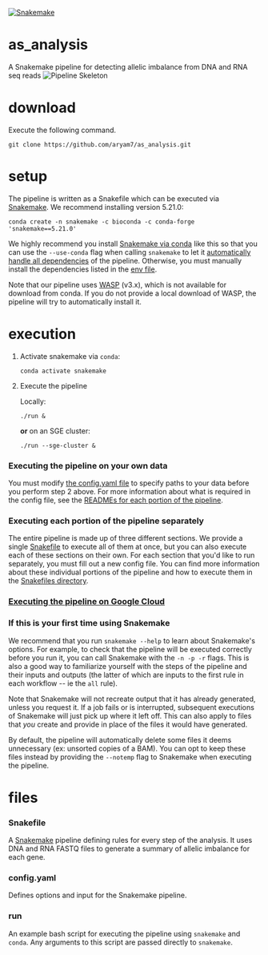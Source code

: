 [![Snakemake](https://img.shields.io/badge/snakemake-≥5.18.0-brightgreen.svg?style=flat-square)](https://snakemake.bitbucket.io)

# as_analysis
A Snakemake pipeline for detecting allelic imbalance from DNA and RNA seq reads
![Pipeline Skeleton](https://drive.google.com/uc?export=view&id=1xefUeBPLLKfFfn9vu_IY2PHUBfC8XmST)

# download
Execute the following command.
```
git clone https://github.com/aryam7/as_analysis.git
```

# setup
The pipeline is written as a Snakefile which can be executed via [Snakemake](https://snakemake.readthedocs.io). We recommend installing version 5.21.0:
```
conda create -n snakemake -c bioconda -c conda-forge 'snakemake==5.21.0'
```
We highly recommend you install [Snakemake via conda](https://snakemake.readthedocs.io/en/stable/getting_started/installation.html#installation-via-conda) like this so that you can use the `--use-conda` flag when calling `snakemake` to let it [automatically handle all dependencies](https://snakemake.readthedocs.io/en/stable/snakefiles/deployment.html#integrated-package-management) of the pipeline. Otherwise, you must manually install the dependencies listed in the [env file](envs/default.yaml).

Note that our pipeline uses [WASP](https://github.com/bmvdgeijn/WASP) (v3.x), which is not available for download from conda. If you do not provide a local download of WASP, the pipeline will try to automatically install it.

# execution
1. Activate snakemake via `conda`:
    ```
    conda activate snakemake
    ```
2. Execute the pipeline

    Locally:
    ```
    ./run &
    ```
    __or__ on an SGE cluster:
    ```
    ./run --sge-cluster &
    ```

### Executing the pipeline on your own data
You must modify [the config.yaml file](config.yaml) to specify paths to your data before you perform step 2 above. For more information about what is required in the config file, see the [READMEs for each portion of the pipeline](Snakefiles/README.md).

### Executing each portion of the pipeline separately
The entire pipeline is made up of three different sections. We provide a single [Snakefile](Snakefile) to execute all of them at once, but you can also execute each of these sections on their own. For each section that you'd like to run separately, you must fill out a new config file. You can find more information about these individual portions of the pipeline and how to execute them in the [Snakefiles directory](Snakefiles).

### [Executing the pipeline on Google Cloud](README.gcp.md)

### If this is your first time using Snakemake
We recommend that you run `snakemake --help` to learn about Snakemake's options. For example, to check that the pipeline will be executed correctly before you run it, you can call Snakemake with the `-n -p -r` flags. This is also a good way to familiarize yourself with the steps of the pipeline and their inputs and outputs (the latter of which are inputs to the first rule in each workflow -- ie the `all` rule).

Note that Snakemake will not recreate output that it has already generated, unless you request it. If a job fails or is interrupted, subsequent executions of Snakemake will just pick up where it left off. This can also apply to files that *you* create and provide in place of the files it would have generated.

By default, the pipeline will automatically delete some files it deems unnecessary (ex: unsorted copies of a BAM). You can opt to keep these files instead by providing the `--notemp` flag to Snakemake when executing the pipeline.

# files
### Snakefile
A [Snakemake](https://snakemake.readthedocs.io/en/stable/) pipeline defining rules for every step of the analysis. It uses DNA and RNA FASTQ files to generate a summary of allelic imbalance for each gene.

### config.yaml
Defines options and input for the Snakemake pipeline.

### run
An example bash script for executing the pipeline using `snakemake` and `conda`. Any arguments to this script are passed directly to `snakemake`.
